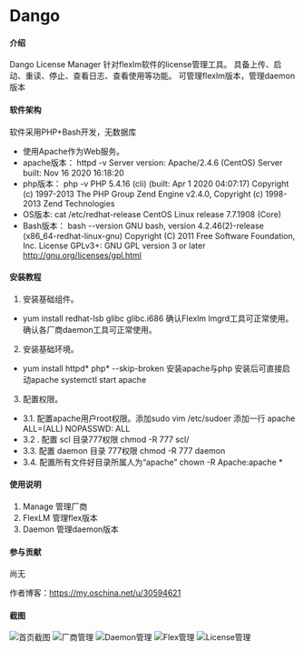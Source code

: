 # Dango

#### 介绍
Dango License Manager
针对flexlm软件的license管理工具。
具备上传、启动、重读、停止、查看日志、查看使用等功能。
可管理flexlm版本，管理daemon版本

#### 软件架构
软件采用PHP+Bash开发，无数据库
- 使用Apache作为Web服务。
- apache版本：
httpd -v
Server version: Apache/2.4.6 (CentOS)
Server built:   Nov 16 2020 16:18:20
- php版本：
php -v
PHP 5.4.16 (cli) (built: Apr  1 2020 04:07:17) 
Copyright (c) 1997-2013 The PHP Group
Zend Engine v2.4.0, Copyright (c) 1998-2013 Zend Technologies
- OS版本:
cat /etc/redhat-release 
CentOS Linux release 7.7.1908 (Core)
- Bash版本：
bash --version
GNU bash, version 4.2.46(2)-release (x86_64-redhat-linux-gnu)
Copyright (C) 2011 Free Software Foundation, Inc.
License GPLv3+: GNU GPL version 3 or later <http://gnu.org/licenses/gpl.html>


#### 安装教程

1.  安装基础组件。
 - yum install redhat-lsb glibc glibc.i686
 确认Flexlm lmgrd工具可正常使用。
 确认各厂商daemon工具可正常使用。
2.  安装基础环境。
 - yum install httpd* php* --skip-broken
 安装apache与php
 安装后可直接启动apache 
 systemctl start apache
3.  配置权限。
- 3.1. 配置apache用户root权限。添加sudo
     vim /etc/sudoer
     添加一行 apache  ALL=(ALL)       NOPASSWD: ALL
- 3.2 . 配置 scl 目录777权限 chmod -R 777 scl/
- 3.3. 配置 daemon 目录 777权限 chmod -R 777 daemon
- 3.4. 配置所有文件好目录所属人为“apache”  chown -R Apache:apache *


#### 使用说明

1.  Manage 管理厂商
2.  FlexLM 管理flex版本
3.  Daemon 管理daemon版本

#### 参与贡献

尚无


作者博客：https://my.oschina.net/u/30594621

#### 截图
![首页截图](https://images.gitee.com/uploads/images/2021/0910/114107_e405e02f_369762.png "index.png")
![厂商管理](https://images.gitee.com/uploads/images/2021/0910/114127_7396dc2c_369762.png "manage.png")
![Daemon管理](https://images.gitee.com/uploads/images/2021/0910/114143_c09fb93a_369762.png "daemon.png")
![Flex管理](https://images.gitee.com/uploads/images/2021/0910/114159_852aa14f_369762.png "flexlm.png")
![License管理](https://images.gitee.com/uploads/images/2021/0910/114214_18a03cb1_369762.png "company.png")